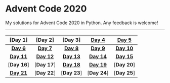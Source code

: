 # Advent Code 2020
My solutions for Advent Code 2020 in Python. Any feedback is welcome!
___
|[Day 1]|[Day 2]|[Day 3]|[Day 4](4/main.py)|[Day 5](5/main.py)|
| :---: | :---: | :---: | :---: | :---: |
|[**Day 6**](6/main.py)|[**Day 7**](7/main.py)|[**Day 8**](8/main.py)|[**Day 9**](9/main.py)|[**Day 10**](10/main.py)|
|[**Day 11**](11/)|[**Day 12**](12/main.py)|[**Day 13**](13/main.py)|[**Day 14**](14/main.py)|[**Day 15**](15/main.py)|
|[**Day 16**]|[**Day 17**]|[**Day 18**](18/)|[**Day 19**](19/main.py)|[**Day 20**]|
|[**Day 21**](21/main.py)|[**Day 22**]|[**Day 23**]|[**Day 24**]|[**Day 25**]|
